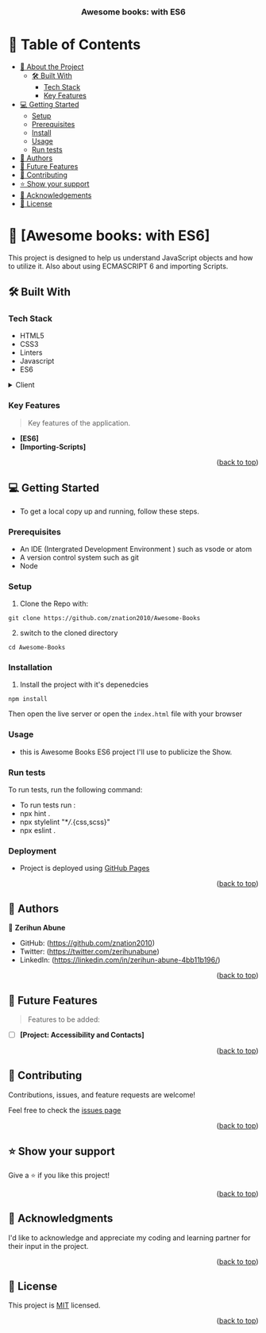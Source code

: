 <a name="readme-top"></a>

<div align="center">

  <h3><b>Awesome books: with ES6</b></h3>

</div>

<!-- TABLE OF CONTENTS -->

# 📗 Table of Contents

- [📖 About the Project](#about-project)
  - [🛠 Built With](#built-with)
    - [Tech Stack](#tech-stack)
    - [Key Features](#key-features)
- [💻 Getting Started](#getting-started)
  - [Setup](#setup)
  - [Prerequisites](#prerequisites)
  - [Install](#install)
  - [Usage](#usage)
  - [Run tests](#run-tests)
- [👥 Authors](#authors)
- [🔭 Future Features](#future-features)
- [🤝 Contributing](#contributing)
- [⭐️ Show your support](#support)
- [🙏 Acknowledgements](#acknowledgements)
- [📝 License](#license)

<!-- PROJECT DESCRIPTION -->

# 📖 [Awesome books: with ES6] <a name="about-project"></a>

This project is designed to help us understand JavaScript objects and how to utilize it. Also about using ECMASCRIPT 6 and importing Scripts.

## 🛠 Built With <a name="built-with"></a>

### Tech Stack <a name="tech-stack"></a>

- HTML5
- CSS3
- Linters
- Javascript
- ES6

<details>
  <summary>Client</summary>
  <ul>
    <li><a href="https://www.testim.io/blog/what-is-a-linter-heres-a-definition-and-quick-start-guide/">Linters</a></li>
    <li><a href="https://html.com/">HTML</a></li>
    <li><a href="https://www.w3schools.com/css/">CSS</a></li>
  </ul>
</details>

<!-- Features -->

### Key Features <a name="key-features"></a>

> Key features of the application.

- **[ES6]**
- **[Importing-Scripts]**

<p align="right">(<a href="#readme-top">back to top</a>)</p>

<!-- GETTING STARTED -->

## 💻 Getting Started <a name="getting-started"></a>

- To get a local copy up and running, follow these steps.

### Prerequisites

- An IDE (Intergrated Development Environment ) such as vsode or atom
- A version control system such as git
- Node

### Setup

1.  Clone the Repo with:

```
git clone https://github.com/znation2010/Awesome-Books
```

2. switch to the cloned directory

```
cd Awesome-Books
```

### Installation

1. Install the project with it's depenedcies

```
npm install
```

Then open the live server or open the `index.html` file with your browser

### Usage

- this is Awesome Books ES6 project I'll use to publicize the Show.

### Run tests

To run tests, run the following command:

- To run tests run :
- npx hint .
- npx stylelint "\*_/_.{css,scss}"
- npx eslint .

<!-- Deployment -->

### Deployment

- Project is deployed using [GitHub Pages](https://pages.github.com/)

<p align="right">(<a href="#readme-top">back to top</a>)</p>
<!-- AUTHORS -->

## 👥 Authors <a name="authors"></a>

👤 **Zerihun Abune**

- GitHub: (https://github.com/znation2010)
- Twitter: (https://twitter.com/zerihunabune)
- LinkedIn: (https://linkedin.com/in/zerihun-abune-4bb11b196/)

<p align="right">(<a href="#readme-top">back to top</a>)</p>

<!-- FUTURE FEATURES -->

## 🔭 Future Features <a name="future-features"></a>

> Features to be added:

- [ ] **[Project: Accessibility and Contacts]**

<p align="right">(<a href="#readme-top">back to top</a>)</p>

<!-- CONTRIBUTING -->

## 🤝 Contributing <a name="contributing"></a>

Contributions, issues, and feature requests are welcome!

Feel free to check the <a href="https://github.com/znation2010/Awesome-Books/issues"> issues page </a>

<p align="right">(<a href="#readme-top">back to top</a>)</p>

<!-- SUPPORT -->

## ⭐️ Show your support <a name="support"></a>

Give a ⭐️ if you like this project!

<p align="right">(<a href="#readme-top">back to top</a>)</p>

<!-- ACKNOWLEDGEMENTS -->

## 🙏 Acknowledgments <a name="acknowledgements"></a>

I'd like to acknowledge and appreciate my coding and learning partner for their input in the project.

<p align="right">(<a href="#readme-top">back to top</a>)</p>

<!-- LICENSE -->

## 📝 License <a name="license"></a>

This project is [MIT](./MIT.md) licensed.

<p align="right">(<a href="#readme-top">back to top</a>)</p>
